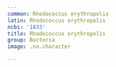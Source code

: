 ```yaml
---
common: Rhodococcus erythropolis
latin: Rhodococcus erythropolis
ncbi: '1833'
title: Rhodococcus erythropolis
group: Bacteria
image: .na.character

---
```

